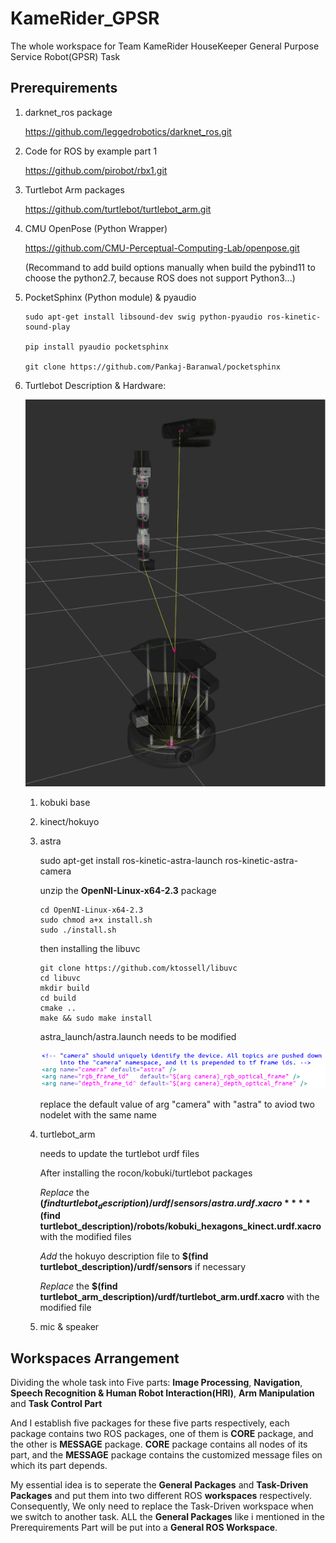 # KameRider_GPSR
The whole workspace for Team KameRider HouseKeeper General Purpose Service Robot(GPSR) Task

## Prerequirements

1. darknet_ros package

   https://github.com/leggedrobotics/darknet_ros.git

2. Code for ROS by example part 1

   https://github.com/pirobot/rbx1.git

3. Turtlebot Arm packages

   https://github.com/turtlebot/turtlebot_arm.git

4. CMU OpenPose (Python Wrapper)

   https://github.com/CMU-Perceptual-Computing-Lab/openpose.git

   (Recommand to add build options manually when build the pybind11 to choose the python2.7, because ROS does not support Python3...)

5. PocketSphinx (Python module) & pyaudio

      ```
      sudo apt-get install libsound-dev swig python-pyaudio ros-kinetic-sound-play

      pip install pyaudio pocketsphinx

      git clone https://github.com/Pankaj-Baranwal/pocketsphinx
      ```

6. Turtlebot Description & Hardware:

   ![turtlebot_model](<https://github.com/HilbertXu/KameRider_GPSR/blob/RoboCup2019/src/Prerequirements/images/turtlebot_model.png>)

    1. kobuki base

    2. kinect/hokuyo

    3. astra

       sudo apt-get install ros-kinetic-astra-launch ros-kinetic-astra-camera

       unzip the **OpenNI-Linux-x64-2.3** package

       ```
       cd OpenNI-Linux-x64-2.3
       sudo chmod a+x install.sh
       sudo ./install.sh
       ```

       then installing the libuvc

       ```
       git clone https://github.com/ktossell/libuvc
       cd libuvc
       mkdir build
       cd build
       cmake ..
       make && sudo make install
       ```

       astra_launch/astra.launch needs to be modified

       ![modified astra launch](<https://github.com/HilbertXu/KameRider_GPSR/blob/RoboCup2019/src/Prerequirements/images/astra_launch.png>)

       replace the default value of arg "camera" with "astra" to aviod two nodelet with the same name

       

    4. turtlebot_arm

       needs to update the turtlebot urdf files

       After installing the rocon/kobuki/turtlebot packages

       *Replace* the **$(find turtlebot_description)/urdf/sensors/astra.urdf.xacro**	**$(find turtlebot_description)/robots/kobuki_hexagons_kinect.urdf.xacro** with the modified files

       *Add* the hokuyo description file to **$(find turtlebot_description)/urdf/sensors** if necessary

       *Replace* the **$(find turtlebot_arm_description)/urdf/turtlebot_arm.urdf.xacro** with the modified file

       

    5. mic & speaker

## Workspaces Arrangement

Dividing the whole task into Five parts: **Image Processing**, **Navigation**, **Speech Recognition & Human Robot Interaction(HRI)**, **Arm Manipulation** and **Task Control Part**

And I establish five packages for these five parts respectively, each package contains two ROS packages, one of them is **CORE** package, and the other is **MESSAGE** package. **CORE** package contains all nodes of its part, and the **MESSAGE** package contains the customized message files on which its part depends.

My essential idea is to seperate the **General Packages** and **Task-Driven Packages** and put them into two different ROS **workspaces** respectively. Consequently, We only need to replace the Task-Driven workspace when we switch to another task. ALL the **General Packages** like i mentioned in the Prerequirements Part will be put into a **General ROS Workspace**.